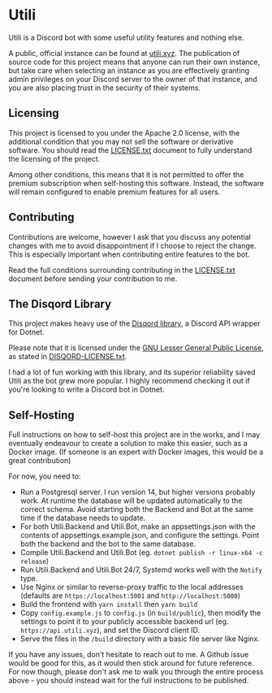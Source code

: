 # Utili

Utili is a Discord bot with some useful utility features and nothing else.

A public, official instance can be found at [utili.xyz](https://utili.xyz). The publication of source code for this project means that anyone can run their own instance, but take care when selecting an instance as you are effectively granting admin privileges on your Discord server to the owner of that instance, and you are also placing trust in the security of their systems.

## Licensing

This project is licensed to you under the Apache 2.0 license, with the additional condition that you may not sell the software or derivative software. You should read the [LICENSE.txt](/LICENSE.txt) document to fully understand the licensing of the project.

Among other conditions, this means that it is not permitted to offer the premium subscription when self-hosting this software. Instead, the software will remain configured to enable premium features for all users.

## Contributing

Contributions are welcome, however I ask that you discuss any potential changes with me to avoid disappointment if I choose to reject the change. This is especially important when contributing entire features to the bot.

Read the full conditions surrounding contributing in the [LICENSE.txt](/LICENSE.txt) document before sending your contribution to me.

## The Disqord Library

This project makes heavy use of the [Disqord library](https://github.com/Quahu/Disqord), a Discord API wrapper for Dotnet.

Please note that it is licensed under the [GNU Lesser General Public License](https://github.com/Quahu/Disqord/blob/master/LICENSE), as stated in [DISQORD-LICENSE.txt](/DISQORD-LICENSE.txt).

I had a lot of fun working with this library, and its superior reliability saved Utili as the bot grew more popular. I highly recommend checking it out if you're looking to write a Discord bot in Dotnet.

## Self-Hosting

Full instructions on how to self-host this project are in the works, and I may eventually endeavour to create a solution to make this easier, such as a Docker image. (If someone is an expert with Docker images, this would be a great contribution)

For now, you need to:

 - Run a Postgresql server. I run version 14, but higher versions probably work. At runtime the database will be updated automatically to the correct schema. Avoid starting both the Backend and Bot at the same time if the database needs to update.
 - For both Utili.Backend and Utili.Bot, make an appsettings.json with the contents of appsettings.example.json, and configure the settings. Point both the backend and the bot to the same database.
 - Compile Utili.Backend and Utili.Bot (eg. `dotnet publish -r linux-x64 -c release`)
 - Run Utili.Backend and Utili.Bot 24/7, Systemd works well with the `Notify` type.
 - Use Nginx or similar to reverse-proxy traffic to the local addresses (defaults are `https://localhost:5001` and `http://localhost:5000`)
 - Build the frontend with `yarn install` then `yarn build`
 - Copy `config.example.js` to `config.js` (in `build/public`), then modify the settings to point it to your publicly accessible backend url (eg. `https://api.utili.xyz`), and set the Discord client ID.
 - Serve the files in the `/build` directory with a basic file server like Nginx.

If you have any issues, don't hesitate to reach out to me. A Github issue would be good for this, as it would then stick around for future reference. For now though, please don't ask me to walk you through the entire process above - you should instead wait for the full instructions to be published.
